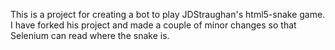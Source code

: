 This is a project for creating a bot to play JDStraughan's html5-snake game. I have forked his project and made a couple of minor changes so that Selenium can read where the snake is.
